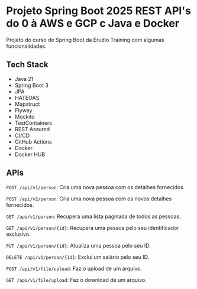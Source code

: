 # Projeto Spring Boot 2025 REST API's do 0 à AWS e GCP c Java e Docker
Projeto do curso de Spring Boot da Erudio Training com algumas funcionalidades.

## Tech Stack
- Java 21
- Spring Boot 3
- JPA
- HATEOAS
- Mapstruct
- Flyway
- Mockito
- TestContainers
- REST Assured
- CI/CD
- GitHub Actions
- Docker
- Docker HUB
## APIs

``POST /api/v1/person``: Cria uma nova pessoa com os detalhes fornecidos.

``POST /api/v2/person``: Cria uma nova pessoa com os novos detalhes fornecidos.

``GET /api/v1/person``: Recupera uma lista paginada de todos as pessoas.

``GET /api/v1/person/{id}``: Recupera uma pessoa pelo seu identificador exclusivo.

``PUT /api/v1/person/{id}``: Atualiza uma pessoa pelo seu ID.

``DELETE /api/v1/person/{id}``: Exclui um salário pelo seu ID.

``POST /api/v1/file/upload``: Faz o upload de um arquivo.

``GET /api/v1/file/upload``: Faz o download de um arquivo.
